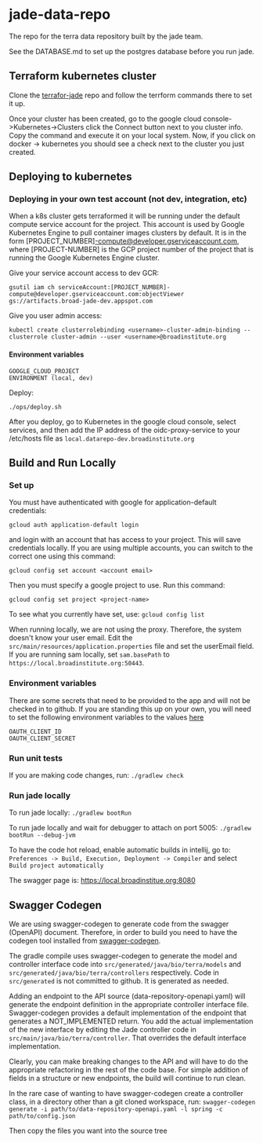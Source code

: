 # jade-data-repo
The repo for the terra data repository built by the jade team.

See the DATABASE.md to set up the postgres database before you run jade.

## Terraform kubernetes cluster

Clone the [terrafor-jade](https://github.com/broadinstitute/terraform-jade) repo and follow the terrform commands there to set it up.

Once your cluster has been created, go to the google cloud console->Kubernetes->Clusters click the Connect button next to you cluster info. Copy the command and execute it on your local system. Now, if you click on docker -> kubernetes you should see a check next to the cluster you just created.


## Deploying to kubernetes


### Deploying in your own test account (not dev, integration, etc)

When a k8s cluster gets terraformed it will be running under the default compute service account for the project. This account is used by Google Kubernetes Engine to pull container images clusters by default. It is in the form [PROJECT_NUMBER]-compute@developer.gserviceaccount.com, where [PROJECT-NUMBER] is the GCP project number of the project that is running the Google Kubernetes Engine cluster.

Give your service account access to dev GCR:

    gsutil iam ch serviceAccount:[PROJECT_NUMBER]-compute@developer.gserviceaccount.com:objectViewer gs://artifacts.broad-jade-dev.appspot.com

Give you user admin access:
    
    kubectl create clusterrolebinding <username>-cluster-admin-binding --clusterrole cluster-admin --user <username>@broadinstitute.org

#### Environment variables
    GOOGLE_CLOUD_PROJECT
    ENVIRONMENT (local, dev)


Deploy:

    ./ops/deploy.sh

After you deploy, go to Kubernetes in the google cloud console, select services, and then add the IP address of the oidc-proxy-service to your /etc/hosts file as `local.datarepo-dev.broadinstitute.org`

## Build and Run Locally

### Set up
You must have authenticated with google for application-default credentials:

	gcloud auth application-default login
and login with an account that has access to your project. This will save credentials locally. If you are using multiple accounts, you can switch to the correct one using this command:

    gcloud config set account <account email>

Then you must specify a google project to use. Run this command:


    gcloud config set project <project-name>


To see what you currently have set, use: `gcloud config list`

When running locally, we are not using the proxy. Therefore, the system doesn't know your user email. Edit the `src/main/resources/application.properties` file and set the userEmail field. If you are running sam locally, set `sam.basePath` to `https://local.broadinstitute.org:50443`.

### Environment variables

There are some secrets that need to be provided to the app and will not be checked in
to github. If you are standing this up on your own, you will need to set the following environment variables to the values [here](https://console.cloud.google.com/apis/credentials/oauthclient/970791974390-1581mjhtp2b3jmg4avhor1vabs13b7ur.apps.googleusercontent.com?project=broad-jade-dev&organizationId=548622027621)

    OAUTH_CLIENT_ID
    OAUTH_CLIENT_SECRET

### Run unit tests

If you are making code changes, run:
`./gradlew check`

### Run jade locally

To run jade locally:
`./gradlew bootRun`

To run jade locally and wait for debugger to attach on port 5005:
`./gradlew bootRun --debug-jvm`

To have the code hot reload, enable automatic builds in intellij, go to:
`Preferences -> Build, Execution, Deployment -> Compiler`
and select `Build project automatically`

The swagger page is:
https://local.broadinstitue.org:8080

## Swagger Codegen

We are using swagger-codegen to generate code from the swagger (OpenAPI) document. Therefore, in order to build
you need to have the codegen tool installed from [swagger-codegen](https://swagger.io/docs/open-source-tools/swagger-codegen/).

The gradle compile uses swagger-codegen to generate the model and controller interface code into
`src/generated/java/bio/terra/models` and `src/generated/java/bio/terra/controllers` respectively. Code in
`src/generated` is not committed to github. It is generated as needed.

Adding an endpoint to the API source (data-repository-openapi.yaml) will generate the endpoint definition in the
appropriate controller interface file. Swagger-codegen provides a default implementation of the endpoint that generates
a NOT_IMPLEMENTED return. You add the actual implementation of the new interface by editing the Jade controller code
in `src/main/java/bio/terra/controller`. That overrides the default interface implementation.

Clearly, you can make breaking changes to the API and will have to do the appropriate refactoring in the rest of
the code base. For simple addition of fields in a structure or new endpoints, the build will continue to run clean.

In the rare case of wanting to have swagger-codegen create a controller class,
in a directory other than a git cloned workspace, run:
`swagger-codegen generate -i path/to/data-repository-openapi.yaml -l spring -c path/to/config.json`

Then copy the files you want into the source tree

